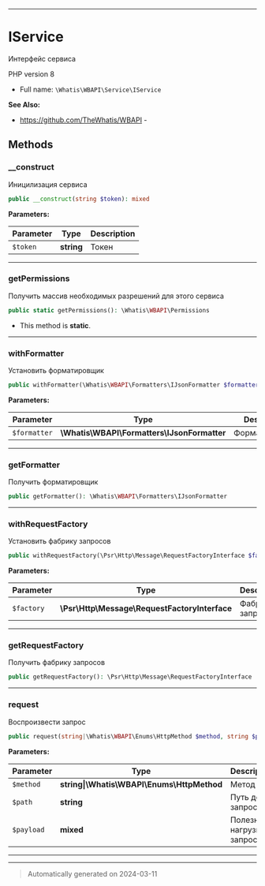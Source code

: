 ***

# IService

Интерфейс сервиса

PHP version 8

* Full name: `\Whatis\WBAPI\Service\IService`

**See Also:**

* https://github.com/TheWhatis/WBAPI - 



## Methods


### __construct

Иницилизация сервиса

```php
public __construct(string $token): mixed
```








**Parameters:**

| Parameter | Type | Description |
|-----------|------|-------------|
| `$token` | **string** | Токен |





***

### getPermissions

Получить массив необходимых разрешений
для этого сервиса

```php
public static getPermissions(): \Whatis\WBAPI\Permissions
```



* This method is **static**.








***

### withFormatter

Установить форматировщик

```php
public withFormatter(\Whatis\WBAPI\Formatters\IJsonFormatter $formatter): static
```








**Parameters:**

| Parameter | Type | Description |
|-----------|------|-------------|
| `$formatter` | **\Whatis\WBAPI\Formatters\IJsonFormatter** | Форматировщик |





***

### getFormatter

Получить форматировщик

```php
public getFormatter(): \Whatis\WBAPI\Formatters\IJsonFormatter
```












***

### withRequestFactory

Установить фабрику запросов

```php
public withRequestFactory(\Psr\Http\Message\RequestFactoryInterface $factory): static
```








**Parameters:**

| Parameter | Type | Description |
|-----------|------|-------------|
| `$factory` | **\Psr\Http\Message\RequestFactoryInterface** | Фабрика запросов |





***

### getRequestFactory

Получить фабрику запросов

```php
public getRequestFactory(): \Psr\Http\Message\RequestFactoryInterface
```












***

### request

Воспроизвести запрос

```php
public request(string|\Whatis\WBAPI\Enums\HttpMethod $method, string $path, mixed $payload = null): mixed
```








**Parameters:**

| Parameter | Type | Description |
|-----------|------|-------------|
| `$method` | **string&#124;\Whatis\WBAPI\Enums\HttpMethod** | Метод |
| `$path` | **string** | Путь до запроса |
| `$payload` | **mixed** | Полезная нагрузка запроса |





***


***
> Automatically generated on 2024-03-11
